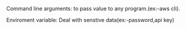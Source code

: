 Command line arguments:
                      to pass value to any program.(ex:-aws cli).

Enviroment variable:
                    Deal with senstive data(ex:-password,api key)
